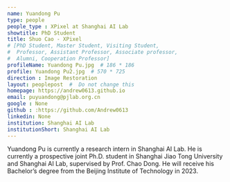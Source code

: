 ```yaml
---
name: Yuandong Pu
type: people
people_type : XPixel at Shanghai AI Lab
showtitle: PhD Student
title: Shuo Cao - XPixel
# [PhD Student, Master Student, Visiting Student,
#  Professor, Assistant Professor, Associate professor,
#  Alumni, Cooperation Professor]
profileName: Yuandong Pu.jpg  # 186 * 186
profile: Yuandong Pu2.jpg  # 570 * 725
direction : Image Restoration
layout: peoplepost  #  Do not change this
homepage: https://andrew0613.github.io
email: puyuandong@pjlab.org.cn
google : None
github : :https://github.com/Andrew0613
linkedin: None
institution: Shanghai AI Lab
institutionShort: Shanghai AI Lab
---
```


Yuandong Pu is currently a research intern in Shanghai AI Lab. He is currently a prospective joint Ph.D. student in Shanghai Jiao Tong University and Shanghai AI Lab, supervised by Prof. Chao Dong. He will receive his Bachelor’s degree from the Beijing Institute of Technology in 2023.


 

